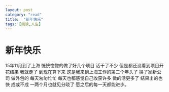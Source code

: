 ```yaml
---
layout: post
category: "read"
title:  "新年快乐"
tags: [阅读,人生]
---
```


# 新年快乐
15年11月到了上海 恍恍惚惚的做了好几个项目 活干了不少 但是都还没看到项目开花结果 我就走了
到现在算下来 这是我来到上海工作的第二个年头了 换了家新公司 做外包的 每天匆匆忙忙 每天也都感觉自己收获许多 做的活更多了 结果出的也快
成或不成 一两个月也就见分晓了
愿之后的每一天都能进步。